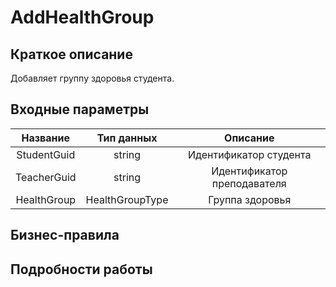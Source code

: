 # AddHealthGroup

## Краткое описание
Добавляет группу здоровья студента.

## Входные параметры
Название | Тип данных | Описание
:---------:|:----------:|:--------:
StudentGuid|string      |Идентификатор студента
TeacherGuid|string      |Идентификатор преподавателя
HealthGroup|HealthGroupType|Группа здоровья

## Бизнес-правила

## Подробности работы